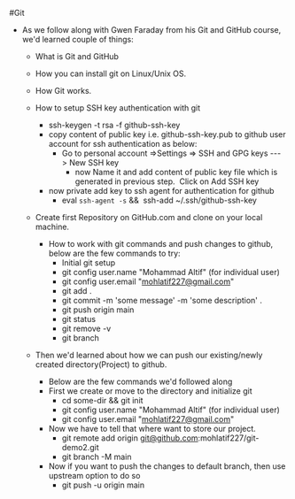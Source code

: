 #Git
- As we follow along with Gwen Faraday from his Git and GitHub course, we'd learned couple of things:
	- What is Git and GitHub
	- How you can install git on Linux/Unix OS.
	- How Git works.
	- How to setup SSH key authentication with git
		- ssh-keygen -t rsa -f github-ssh-key
		- copy content of public key i.e. github-ssh-key.pub to github user account for ssh authentication as below:
			- Go to personal account =>Settings => SSH and GPG keys ---> New SSH key
				- now Name it and add content of public key file which is generated in previous step.  Click on Add SSH key
		- now private add key to ssh agent for authentication for github
			- eval `ssh-agent -s` &&  ssh-add ~/.ssh/github-ssh-key

	- Create first Repository on GitHub.com and clone on your local machine.
		- How to work with git commands and push changes to github, below are the few commands to try:
			- Initial git setup
			- git config user.name "Mohammad Altif" (for individual user)
			- git config user.email "mohlatif227@gmail.com"
			- git add .
			- git commit -m 'some message' -m 'some description' .
			- git push origin main
			- git status
			- git remove -v
			- git branch
	- Then we'd learned about how we can push our existing/newly created directory(Project) to github.
		- Below are the few commands we'd followed along
		- First we create or move to the directory and initialize git
			- cd some-dir && git init
			- git config user.name "Mohammad Altif" (for individual user)
			- git config user.email "mohlatif227@gmail.com"
		- Now we have to tell that where want to store our project.
			- git remote add origin git@github.com:mohlatif227/git-demo2.git
			- git branch -M main
		- Now if you want to push the changes to default branch, then use upstream option to do so
			- git push -u origin main
